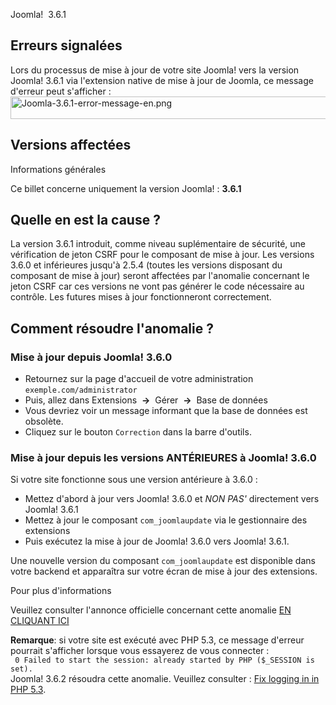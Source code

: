 <!-- Filename: J3.x:Update_fails_with_an_error_message / Display title: Echec de la mise à jour avec un message d'erreur -->

Joomla!  3.6.1

## Erreurs signalées

Lors du processus de mise à jour de votre site Joomla! vers la version
Joomla! 3.6.1 via l'extension native de mise à jour de Joomla, ce
message d'erreur peut s'afficher : <img
src="https://docs.joomla.org/images/9/98/Joomla-3.6.1-error-message-en.png"
decoding="async" data-file-width="782" data-file-height="36" width="782"
height="36" alt="Joomla-3.6.1-error-message-en.png" />

## Versions affectées

Informations générales

Ce billet concerne uniquement la version Joomla! : **3.6.1**

## Quelle en est la cause ?

La version 3.6.1 introduit, comme niveau suplémentaire de sécurité, une
vérification de jeton CSRF pour le composant de mise à jour. Les
versions 3.6.0 et inférieures jusqu'à 2.5.4 (toutes les versions
disposant du composant de mise à jour) seront affectées par l'anomalie
concernant le jeton CSRF car ces versions ne vont pas générer le code
nécessaire au contrôle. Les futures mises à jour fonctionneront
correctement.

## Comment résoudre l'anomalie ?

### Mise à jour depuis Joomla! 3.6.0

- Retournez sur la page d'accueil de votre administration
  `exemple.com/administrator`
- Puis, allez dans Extensions  **→**  Gérer  **→**  Base de données
- Vous devriez voir un message informant que la base de données est
  obsolète.
- Cliquez sur le bouton `Correction` dans la barre d'outils.

### Mise à jour depuis les versions ANTÉRIEURES à Joomla! 3.6.0

Si votre site fonctionne sous une version antérieure à 3.6.0 :  

- Mettez d'abord à jour vers Joomla! 3.6.0 et *NON PAS'* directement
  vers Joomla! 3.6.1  
- Mettez à jour le composant `com_joomlaupdate` via le gestionnaire des
  extensions  
- Puis exécutez la mise à jour de Joomla! 3.6.0 vers Joomla! 3.6.1.

Une nouvelle version du composant `com_joomlaupdate` est disponible dans
votre backend et apparaîtra sur votre écran de mise à jour des
extensions.

Pour plus d'informations

Veuillez consulter l'annonce officielle concernant cette anomalie <a
href="https://www.joomla.org/announcements/release-news/5666-the-joomla-3-6-1-update.html"
class="external text" target="_blank" rel="noreferrer noopener">EN
CLIQUANT ICI</a>

**Remarque**: si votre site est exécuté avec PHP 5.3, ce message
d'erreur pourrait s'afficher lorsque vous essayerez de vous
connecter :  
` 0 Failed to start the session: already started by PHP ($_SESSION is set).`  
Joomla! 3.6.2 résoudra cette anomalie. Veuillez consulter :
<a href="https://github.com/joomla/joomla-cms/pull/11430"
class="external text" target="_blank"
rel="nofollow noreferrer noopener">Fix logging in in PHP 5.3</a>.
